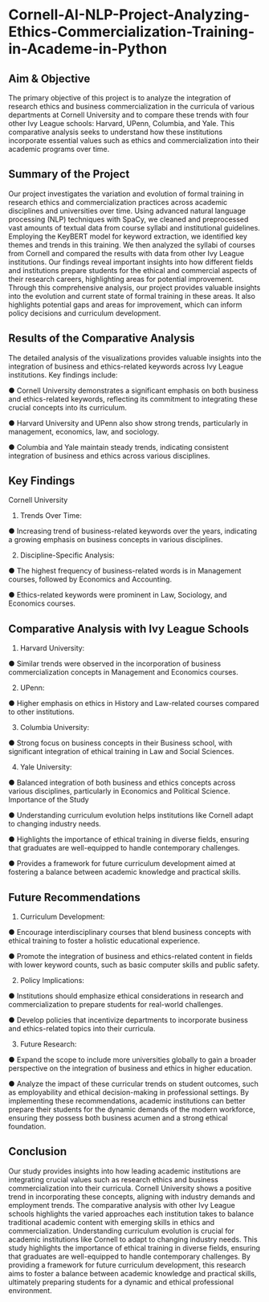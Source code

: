 # Cornell-AI-NLP-Project-Analyzing-Ethics-Commercialization-Training-in-Academe-in-Python

## Aim & Objective
The primary objective of this project is to analyze the integration of research ethics and business commercialization in the curricula of various departments at Cornell University and to compare these trends with four other Ivy League schools: Harvard, UPenn, Columbia, and Yale. This comparative analysis seeks to understand how these institutions incorporate essential values such as ethics and commercialization into their academic programs over time.

## Summary of the Project
Our project investigates the variation and evolution of formal training in research ethics and commercialization practices across academic disciplines and universities over time. Using advanced natural language processing (NLP) techniques with SpaCy, we cleaned and preprocessed vast amounts of textual data from course syllabi and institutional guidelines. Employing the KeyBERT model for keyword extraction, we identified key themes and trends in this training. We then analyzed the syllabi of courses from Cornell and compared the results with data from other Ivy League institutions. Our findings reveal important insights into how different fields and institutions prepare students for the ethical and commercial aspects of their research careers, highlighting areas for potential improvement. Through this comprehensive analysis, our project provides valuable insights into the evolution and current state of formal training in these areas. It also highlights potential gaps and areas for improvement, which can inform policy decisions and curriculum development.


## Results of the Comparative Analysis

The detailed analysis of the visualizations provides valuable insights into the integration of business and ethics-related keywords across Ivy League institutions. Key findings include:

●	Cornell University demonstrates a significant emphasis on both business and ethics-related keywords, reflecting its commitment to integrating these crucial concepts into its curriculum.

●	Harvard University and UPenn also show strong trends, particularly in management, economics, law, and sociology.

●	Columbia and Yale maintain steady trends, indicating consistent integration of business and ethics across various disciplines.


## Key Findings

Cornell University

1.	Trends Over Time:

●	Increasing trend of business-related keywords over the years, indicating a growing emphasis on business concepts in various disciplines.

2.	Discipline-Specific Analysis:

●	The highest frequency of business-related words is in Management courses, followed by Economics and Accounting.

●	Ethics-related keywords were prominent in Law, Sociology, and Economics courses.

## Comparative Analysis with Ivy League Schools

1.	Harvard University:

●	Similar trends were observed in the incorporation of business commercialization concepts in Management and Economics courses.

2.	UPenn:

●	Higher emphasis on ethics in History and Law-related courses compared to other institutions.

3.	Columbia University:

●	Strong focus on business concepts in their Business school, with significant integration of ethical training in Law and Social Sciences.

4.	Yale University:


●	Balanced integration of both business and ethics concepts across various disciplines, particularly in Economics and Political Science.
Importance of the Study


●	Understanding curriculum evolution helps institutions like Cornell adapt to changing industry needs.

●	Highlights the importance of ethical training in diverse fields, ensuring that graduates are well-equipped to handle contemporary challenges.

●	Provides a framework for future curriculum development aimed at fostering a balance between academic knowledge and practical skills.


## Future Recommendations

1.	Curriculum Development:

●	Encourage interdisciplinary courses that blend business concepts with ethical training to foster a holistic educational experience.

●	Promote the integration of business and ethics-related content in fields with lower keyword counts, such as basic computer skills and public safety.

2.	Policy Implications:

●	Institutions should emphasize ethical considerations in research and commercialization to prepare students for real-world challenges.

●	Develop policies that incentivize departments to incorporate business and ethics-related topics into their curricula.


3.	Future Research:

●	Expand the scope to include more universities globally to gain a broader perspective on the integration of business and ethics in higher education.

●	Analyze the impact of these curricular trends on student outcomes, such as employability and ethical decision-making in professional settings.
By implementing these recommendations, academic institutions can better prepare their students for the dynamic demands of the modern workforce, ensuring they possess both business acumen and a strong ethical foundation.


## Conclusion
Our study provides insights into how leading academic institutions are integrating crucial values such as research ethics and business commercialization into their curricula. Cornell University shows a positive trend in incorporating these concepts, aligning with industry demands and employment trends. The comparative analysis with other Ivy League schools highlights the varied approaches each institution takes to balance traditional academic content with emerging skills in ethics and commercialization. Understanding curriculum evolution is crucial for academic institutions like Cornell to adapt to changing industry needs. This study highlights the importance of ethical training in diverse fields, ensuring that graduates are well-equipped to handle contemporary challenges. By providing a framework for future curriculum development, this research aims to foster a balance between academic knowledge and practical skills, ultimately preparing students for a dynamic and ethical professional environment.
